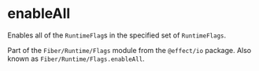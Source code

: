 # enableAll

Enables all of the `RuntimeFlag`s in the specified set of `RuntimeFlags`.

Part of the `Fiber/Runtime/Flags` module from the `@effect/io` package. Also known as `Fiber/Runtime/Flags.enableAll`.
